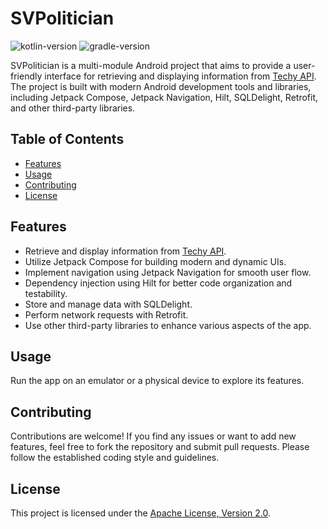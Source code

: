 # SVPolitician

![kotlin-version](https://img.shields.io/badge/kotlin-1.9.10-blue)
![gradle-version](https://img.shields.io/badge/gradle-8.3-green)

SVPolitician is a multi-module Android project that aims to provide a user-friendly interface for
retrieving and displaying information from [Techy API](https://techy-api.vercel.app/). The project
is built with modern Android development tools and libraries, including Jetpack Compose, Jetpack
Navigation, Hilt, SQLDelight, Retrofit, and other third-party libraries.

## Table of Contents

- [Features](#features)
- [Usage](#usage)
- [Contributing](#contributing)
- [License](#license)

## Features

- Retrieve and display information from [Techy API](https://techy-api.vercel.app/).
- Utilize Jetpack Compose for building modern and dynamic UIs.
- Implement navigation using Jetpack Navigation for smooth user flow.
- Dependency injection using Hilt for better code organization and testability.
- Store and manage data with SQLDelight.
- Perform network requests with Retrofit.
- Use other third-party libraries to enhance various aspects of the app.

## Usage

Run the app on an emulator or a physical device to explore its features.

## Contributing

Contributions are welcome! If you find any issues or want to add new features, feel free to fork the
repository and submit pull requests. Please follow the established coding style and guidelines.

## License

This project is licensed under the [Apache License, Version 2.0](LICENSE).

